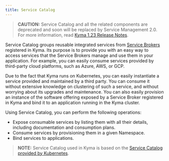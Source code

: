 ```yaml
---
title: Service Catalog
---
```


>**CAUTION:** Service Catalog and all the related components are deprecated and soon will be replaced by Service Management 2.0. For more information, read [Kyma 1.23 Release Notes](https://kyma-project.io/blog/2021/6/2/release-notes-123/#service-management).

Service Catalog groups reusable integrated services from [Service Brokers](./smgt-02-brokers-overview.md) registered in Kyma. Its purpose is to provide you with an easy way to access services that the Service Brokers manage and use them in your application. For example, you can easily consume services provided by third-party cloud platforms, such as Azure, AWS, or GCP.

Due to the fact that Kyma runs on Kubernetes, you can easily instantiate a service provided and maintained by a third party. You can consume it without extensive knowledge on clustering of such a service, and without worrying about its upgrades and maintenance. You can also easily provision an instance of the software offering exposed by a Service Broker registered in Kyma and bind it to an application running in the Kyma cluster.

Using Service Catalog, you can perform the following operations:

- Expose consumable services by listing them with all their details, including documentation and consumption plans.
- Consume services by provisioning them in a given Namespace.
- Bind services to applications.

>**NOTE:** Service Catalog used in Kyma is based on the [Service Catalog provided by Kubernetes](https://github.com/kubernetes-sigs/service-catalog).
